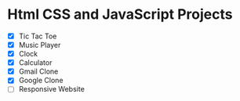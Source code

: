 # Html CSS and JavaScript Projects

- [x] Tic Tac Toe
- [x] Music Player
- [x] Clock
- [x] Calculator
- [x] Gmail Clone
- [x] Google Clone
- [ ] Responsive Website
